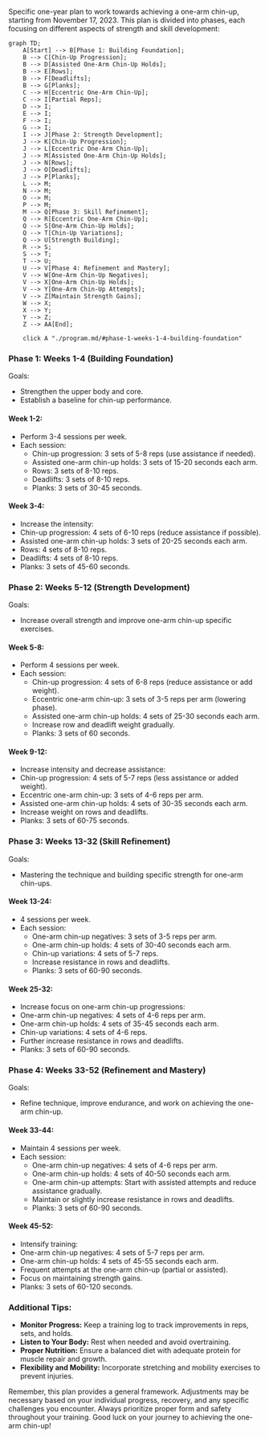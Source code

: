 Specific one-year plan to work towards achieving a one-arm chin-up, starting from November 17, 2023. This plan is divided into phases, each focusing on different aspects of strength and skill development:
```mermaid
graph TD;
    A[Start] --> B[Phase 1: Building Foundation];
    B --> C[Chin-Up Progression];
    B --> D[Assisted One-Arm Chin-Up Holds];
    B --> E[Rows];
    B --> F[Deadlifts];
    B --> G[Planks];
    C --> H[Eccentric One-Arm Chin-Up];
    C --> I[Partial Reps];
    D --> I;
    E --> I;
    F --> I;
    G --> I;
    I --> J[Phase 2: Strength Development];
    J --> K[Chin-Up Progression];
    J --> L[Eccentric One-Arm Chin-Up];
    J --> M[Assisted One-Arm Chin-Up Holds];
    J --> N[Rows];
    J --> O[Deadlifts];
    J --> P[Planks];
    L --> M;
    N --> M;
    O --> M;
    P --> M;
    M --> Q[Phase 3: Skill Refinement];
    Q --> R[Eccentric One-Arm Chin-Up];
    Q --> S[One-Arm Chin-Up Holds];
    Q --> T[Chin-Up Variations];
    Q --> U[Strength Building];
    R --> S;
    S --> T;
    T --> U;
    U --> V[Phase 4: Refinement and Mastery];
    V --> W[One-Arm Chin-Up Negatives];
    V --> X[One-Arm Chin-Up Holds];
    V --> Y[One-Arm Chin-Up Attempts];
    V --> Z[Maintain Strength Gains];
    W --> X;
    X --> Y;
    Y --> Z;
    Z --> AA[End];

    click A "./program.md/#phase-1-weeks-1-4-building-foundation"

```
### Phase 1: Weeks 1-4 (Building Foundation)
Goals:
- Strengthen the upper body and core.
- Establish a baseline for chin-up performance.

#### Week 1-2:
- Perform 3-4 sessions per week.
- Each session:
  - Chin-up progression: 3 sets of 5-8 reps (use assistance if needed).
  - Assisted one-arm chin-up holds: 3 sets of 15-20 seconds each arm.
  - Rows: 3 sets of 8-10 reps.
  - Deadlifts: 3 sets of 8-10 reps.
  - Planks: 3 sets of 30-45 seconds.

#### Week 3-4:
- Increase the intensity:
- Chin-up progression: 4 sets of 6-10 reps (reduce assistance if possible).
- Assisted one-arm chin-up holds: 3 sets of 20-25 seconds each arm.
- Rows: 4 sets of 8-10 reps.
- Deadlifts: 4 sets of 8-10 reps.
- Planks: 3 sets of 45-60 seconds.

### Phase 2: Weeks 5-12 (Strength Development)
Goals:
- Increase overall strength and improve one-arm chin-up specific exercises.

#### Week 5-8:
- Perform 4 sessions per week.
- Each session:
  - Chin-up progression: 4 sets of 6-8 reps (reduce assistance or add weight).
  - Eccentric one-arm chin-up: 3 sets of 3-5 reps per arm (lowering phase).
  - Assisted one-arm chin-up holds: 4 sets of 25-30 seconds each arm.
  - Increase row and deadlift weight gradually.
  - Planks: 3 sets of 60 seconds.

#### Week 9-12:
- Increase intensity and decrease assistance:
- Chin-up progression: 4 sets of 5-7 reps (less assistance or added weight).
- Eccentric one-arm chin-up: 3 sets of 4-6 reps per arm.
- Assisted one-arm chin-up holds: 4 sets of 30-35 seconds each arm.
- Increase weight on rows and deadlifts.
- Planks: 3 sets of 60-75 seconds.

### Phase 3: Weeks 13-32 (Skill Refinement)
Goals:
- Mastering the technique and building specific strength for one-arm chin-ups.

#### Week 13-24:
- 4 sessions per week.
- Each session:
  - One-arm chin-up negatives: 3 sets of 3-5 reps per arm.
  - One-arm chin-up holds: 4 sets of 30-40 seconds each arm.
  - Chin-up variations: 4 sets of 5-7 reps.
  - Increase resistance in rows and deadlifts.
  - Planks: 3 sets of 60-90 seconds.

#### Week 25-32:
- Increase focus on one-arm chin-up progressions:
- One-arm chin-up negatives: 4 sets of 4-6 reps per arm.
- One-arm chin-up holds: 4 sets of 35-45 seconds each arm.
- Chin-up variations: 4 sets of 4-6 reps.
- Further increase resistance in rows and deadlifts.
- Planks: 3 sets of 60-90 seconds.

### Phase 4: Weeks 33-52 (Refinement and Mastery)
Goals:
- Refine technique, improve endurance, and work on achieving the one-arm chin-up.

#### Week 33-44:
- Maintain 4 sessions per week.
- Each session:
  - One-arm chin-up negatives: 4 sets of 4-6 reps per arm.
  - One-arm chin-up holds: 4 sets of 40-50 seconds each arm.
  - One-arm chin-up attempts: Start with assisted attempts and reduce assistance gradually.
  - Maintain or slightly increase resistance in rows and deadlifts.
  - Planks: 3 sets of 60-90 seconds.

#### Week 45-52:
- Intensify training:
- One-arm chin-up negatives: 4 sets of 5-7 reps per arm.
- One-arm chin-up holds: 4 sets of 45-55 seconds each arm.
- Frequent attempts at the one-arm chin-up (partial or assisted).
- Focus on maintaining strength gains.
- Planks: 3 sets of 60-120 seconds.

### Additional Tips:
- **Monitor Progress:** Keep a training log to track improvements in reps, sets, and holds.
- **Listen to Your Body:** Rest when needed and avoid overtraining.
- **Proper Nutrition:** Ensure a balanced diet with adequate protein for muscle repair and growth.
- **Flexibility and Mobility:** Incorporate stretching and mobility exercises to prevent injuries.

Remember, this plan provides a general framework. Adjustments may be necessary based on your individual progress, recovery, and any specific challenges you encounter. Always prioritize proper form and safety throughout your training. Good luck on your journey to achieving the one-arm chin-up!
